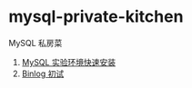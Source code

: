 # mysql-private-kitchen

MySQL 私房菜

1. [MySQL 实验环境快速安装](doc/install.md)
1. [Binlog 初试](doc/binlog_start.md)
